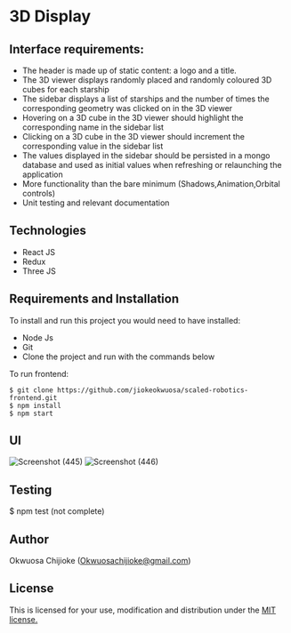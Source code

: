 # 3D Display

## Interface requirements:
- The header is made up of static content: a logo and a title.
- The 3D viewer displays randomly placed and randomly coloured 3D cubes for each starship
- The sidebar displays a list of starships and the number of times the corresponding geometry was clicked on in the 3D viewer
- Hovering on a 3D cube in the 3D viewer should highlight the corresponding name in the sidebar list
- Clicking on a 3D cube  in the 3D viewer should increment the corresponding value in the sidebar list
- The values displayed in the sidebar should be persisted in a mongo database and used as initial values when refreshing or relaunching the application
- More functionality than the bare minimum (Shadows,Animation,Orbital controls)
- Unit testing and relevant documentation

## Technologies

- React JS
- Redux
- Three JS

## Requirements and Installation

To install and run this project you would need to have installed:
- Node Js
- Git
- Clone the project and run with the commands below

To run frontend:
```
$ git clone https://github.com/jiokeokwuosa/scaled-robotics-frontend.git
$ npm install
$ npm start
```

## UI
![Screenshot (445)](https://user-images.githubusercontent.com/33726993/146699316-f0f7e957-2b47-4653-a210-adfe223d9463.png)
![Screenshot (446)](https://user-images.githubusercontent.com/33726993/146699318-eb839f59-9a48-472b-a7c2-b6a463c948cd.png)

## Testing
$ npm test (not complete)

## Author

Okwuosa Chijioke (Okwuosachijioke@gmail.com)

## License

This is licensed for your use, modification and distribution under the [MIT license.](https://opensource.org/licenses/MIT)
